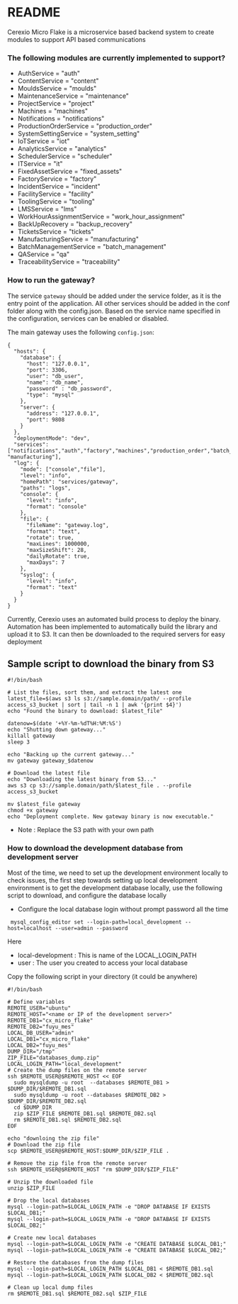# README #

Cerexio Micro Flake is a microservice based backend system to create modules to support API based communications

### The following modules are currently implemented to support? ###

- AuthService               = "auth"
- ContentService            = "content"
- MouldsService             = "moulds"
- MaintenanceService        = "maintenance"
- ProjectService            = "project"
- Machines                  = "machines"
- Notifications             = "notifications"
- ProductionOrderService    = "production_order"
- SystemSettingService      = "system_setting"
- IoTService                = "iot"
- AnalyticsService          = "analytics"
- SchedulerService          = "scheduler"
- ITService                 = "it"
- FixedAssetService         = "fixed_assets"
- FactoryService            = "factory"
- IncidentService           = "incident"
- FacilityService           = "facility"
- ToolingService            = "tooling"
- LMSService                = "lms"
- WorkHourAssignmentService = "work_hour_assignment"
- BackUpRecovery            = "backup_recovery"
- TicketsService            = "tickets"
- ManufacturingService      = "manufacturing"
- BatchManagementService    = "batch_management"
- QAService                 = "qa"
- TraceabilityService       = "traceability"


### How to run the gateway? ###

The service `gateway` should be added under the service folder, as it is the entry point of the application. All other services should be added in the conf folder along with the config.json. Based on the service name specified in the configuration, services can be enabled or disabled.

The main gateway uses the following `config.json`:

```
{
  "hosts": {
    "database": {
      "host": "127.0.0.1",
      "port": 3306,
      "user": "db_user",
      "name": "db_name",
      "password" : "db_password",
      "type": "mysql"
    },
    "server": {
      "address": "127.0.0.1",
      "port": 9808
    }
  },
  "deploymentMode": "dev",
  "services": ["notifications","auth","factory","machines","production_order","batch_management","qa","traceability","scheduler","moulds","maintenance", "manufacturing"],
  "log": {
    "mode": ["console","file"],
    "level": "info",
    "homePath": "services/gateway",
    "paths": "logs",
    "console": {
      "level": "info",
      "format": "console"
    },
    "file": {
      "fileName": "gateway.log",
      "format": "text",
      "rotate": true,
      "maxLines": 1000000,
      "maxSizeShift": 28,
      "dailyRotate": true,
      "maxDays": 7
    },
    "syslog": {
      "level": "info",
      "format": "text"
    }
  }
}

```
Currently, Cerexio uses an automated build process to deploy the binary. Automation has been implemented to automatically build the library and upload it to S3. It can then be downloaded to the required servers for easy deployment

## Sample script to download the binary from S3 
```
#!/bin/bash

# List the files, sort them, and extract the latest one
latest_file=$(aws s3 ls s3://sample.domain/path/ --profile access_s3_bucket | sort | tail -n 1 | awk '{print $4}')
echo "Found the binary to download: $latest_file"

datenow=$(date '+%Y-%m-%dT%H:%M:%S')
echo "Shutting down gateway..."
killall gateway
sleep 3

echo "Backing up the current gateway..."
mv gateway gateway_$datenow

# Download the latest file
echo "Downloading the latest binary from S3..."
aws s3 cp s3://sample.domain/path/$latest_file . --profile access_s3_bucket

mv $latest_file gateway
chmod +x gateway
echo "Deployment complete. New gateway binary is now executable."

```
- Note : Replace the S3 path with your own path

### How to download the development database from development server
Most of the time, we need to set up the development environment locally to check issues, the first step towards setting up local development environment is to get the 
development database locally, use the following script to download, and configure the database locally

- Configure the local database login without prompt password all the time
```
 mysql_config_editor set --login-path=local_development --host=localhost --user=admin --password
```
Here 
- local-development : This is name of the LOCAL_LOGIN_PATH
- user : The user you created to access your local database 

Copy the following script in your directory (it could be anywhere)
```
#!/bin/bash

# Define variables
REMOTE_USER="ubuntu"
REMOTE_HOST="<name or IP of the development server>"
REMOTE_DB1="cx_micro_flake"
REMOTE_DB2="fuyu_mes"
LOCAL_DB_USER="admin"
LOCAL_DB1="cx_micro_flake"
LOCAL_DB2="fuyu_mes"
DUMP_DIR="/tmp"
ZIP_FILE="databases_dump.zip"
LOCAL_LOGIN_PATH="local_development"
# Create the dump files on the remote server
ssh $REMOTE_USER@$REMOTE_HOST << EOF
  sudo mysqldump -u root  --databases $REMOTE_DB1 > $DUMP_DIR/$REMOTE_DB1.sql
  sudo mysqldump -u root --databases $REMOTE_DB2 > $DUMP_DIR/$REMOTE_DB2.sql
  cd $DUMP_DIR
  zip $ZIP_FILE $REMOTE_DB1.sql $REMOTE_DB2.sql
  rm $REMOTE_DB1.sql $REMOTE_DB2.sql
EOF

echo "downloing the zip file"
# Download the zip file
scp $REMOTE_USER@$REMOTE_HOST:$DUMP_DIR/$ZIP_FILE .

# Remove the zip file from the remote server
ssh $REMOTE_USER@$REMOTE_HOST "rm $DUMP_DIR/$ZIP_FILE"

# Unzip the downloaded file
unzip $ZIP_FILE

# Drop the local databases
mysql --login-path=$LOCAL_LOGIN_PATH -e "DROP DATABASE IF EXISTS $LOCAL_DB1;"
mysql --login-path=$LOCAL_LOGIN_PATH -e "DROP DATABASE IF EXISTS $LOCAL_DB2;"

# Create new local databases
mysql --login-path=$LOCAL_LOGIN_PATH -e "CREATE DATABASE $LOCAL_DB1;"
mysql --login-path=$LOCAL_LOGIN_PATH -e "CREATE DATABASE $LOCAL_DB2;"

# Restore the databases from the dump files
mysql --login-path=$LOCAL_LOGIN_PATH $LOCAL_DB1 < $REMOTE_DB1.sql
mysql --login-path=$LOCAL_LOGIN_PATH $LOCAL_DB2 < $REMOTE_DB2.sql

# Clean up local dump files
rm $REMOTE_DB1.sql $REMOTE_DB2.sql $ZIP_FILE
```
